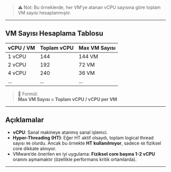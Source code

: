 
> ⚠️ Not: Bu örneklerde, her VM’ye atanan vCPU sayısına göre toplam VM sayısı hesaplanmıştır.

---

## VM Sayısı Hesaplama Tablosu

| vCPU / VM | Toplam vCPU | Max VM Sayısı |
|-----------|-------------|---------------|
| 1 vCPU    | 144         | 144 VM        |
| 2 vCPU    | 192         | 72 VM         |
| 4 vCPU    | 240         | 36 VM         |
| ...       | ...         | ...           |

> 📌 Formül:  
> **Max VM Sayısı = Toplam vCPU / vCPU per VM**

---

## Açıklamalar

- **vCPU**: Sanal makineye atanmış sanal işlemci.
- **Hyper-Threading (HT)**: Eğer HT aktif olsaydı, toplam logical thread sayısı `96` olurdu. Ancak bu örnekte **HT kullanılmıyor**, sadece `48` fiziksel core dikkate alınıyor.
- VMware’de önerilen en iyi uygulama: **Fiziksel core başına 1-2 vCPU** oranını aşmamaktır (özellikle performans kritik ortamlarda).

---
